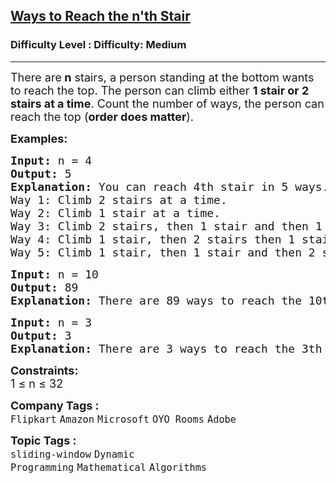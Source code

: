 <h2><a href="https://www.geeksforgeeks.org/problems/count-ways-to-reach-the-nth-stair-1587115620/1?page=1&status=unsolved&sortBy=submissions">Ways to Reach the n'th Stair</a></h2><h3>Difficulty Level : Difficulty: Medium</h3><hr><div class="problems_problem_content__Xm_eO"><p><span style="font-size: 18px;">There are<strong> n</strong> stairs, a person standing at the bottom wants to reach the top. The person can climb either <strong>1 stair or 2 stairs at a time</strong>. Count the number of ways, the person can reach the top (<strong>order does matter</strong>).</span></p>
<p><span style="font-size: 18px;"><strong>Examples:</strong></span></p>
<pre><span style="font-size: 18px;"><strong>Input: </strong>n = 4
<strong>Output: </strong>5<strong>
Explanation: </strong>You can reach 4th stair in 5 ways.</span> 
<span style="font-size: 18px;">Way 1: Climb 2 stairs at a time. </span>
<span style="font-size: 18px;">Way 2: Climb 1 stair at a time.</span>
<span style="font-size: 18px;">Way 3: Climb 2 stairs, then 1 stair and then 1 stair.</span>
<span style="font-size: 18px;">Way 4: Climb 1 stair, then 2 stairs then 1 stair.</span>
<span style="font-size: 18px;">Way 5: Climb 1 stair, then 1 stair and then 2 stairs.</span>
</pre>
<pre><span style="font-size: 18px;"><strong>Input: </strong>n = 10
<strong>Output: </strong>89 
<strong>Explanation: </strong>There are 89 ways to reach the 10th stair.</span>
</pre>
<pre><span style="font-size: 18px;"><strong>Input: </strong>n = 3
<strong>Output: </strong>3
<strong>Explanation: </strong>There are 3 ways to reach the 3th stair.</span></pre>
<p><span style="font-size: 18px;"><strong>Constraints:</strong><br>1 ≤ n ≤ 32</span></p></div><p><span style=font-size:18px><strong>Company Tags : </strong><br><code>Flipkart</code>&nbsp;<code>Amazon</code>&nbsp;<code>Microsoft</code>&nbsp;<code>OYO Rooms</code>&nbsp;<code>Adobe</code>&nbsp;<br><p><span style=font-size:18px><strong>Topic Tags : </strong><br><code>sliding-window</code>&nbsp;<code>Dynamic Programming</code>&nbsp;<code>Mathematical</code>&nbsp;<code>Algorithms</code>&nbsp;